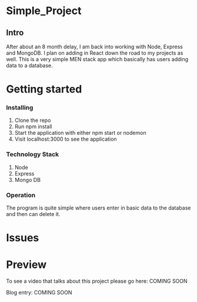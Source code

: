 # Simple_Project
## Intro

After about an 8 month delay, I am back into working with Node, Express and MongoDB. I plan on adding in React down the road to 
my projects as well. This is a very simple MEN stack app which basically has users adding data to a database. 

# Getting started
### Installing

1. Clone the repo
2. Run npm install
3. Start the application with either npm start or nodemon
4. Visit localhost:3000 to see the application

### Technology Stack

1. Node
2. Express
3. Mongo DB

### Operation

The program is quite simple where users enter in basic data to the database and then can delete it. 

# Issues


# Preview

To see a video that talks about this project please go here: COMING SOON

Blog entry: COMING SOON